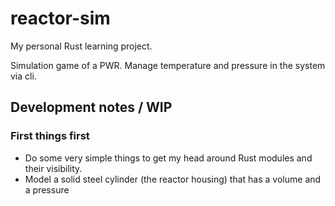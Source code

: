 # reactor-sim

My personal Rust learning project. 

Simulation game of a PWR.  Manage temperature and pressure in the system via cli. 

## Development notes / WIP

### First things first

* Do some very simple things to get my head around Rust modules and their visibility.
* Model a solid steel cylinder (the reactor housing) that has a volume and a pressure 

